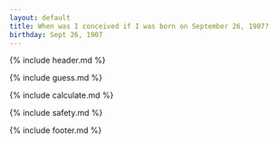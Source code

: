 ```yaml
---
layout: default
title: When was I conceived if I was born on September 26, 1907?
birthday: Sept 26, 1907
---
```


{% include header.md %}

{% include guess.md %}

{% include calculate.md %}

{% include safety.md %}

{% include footer.md %}



